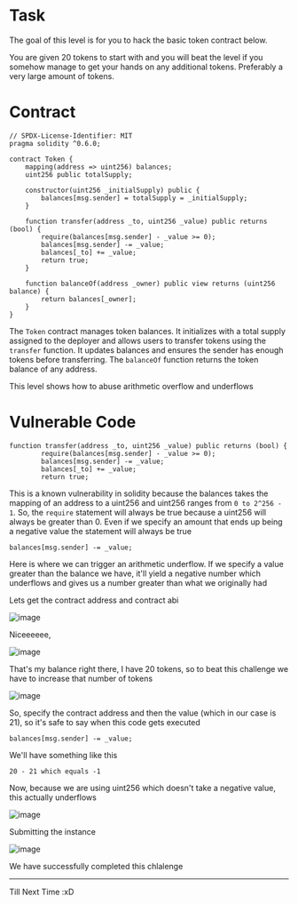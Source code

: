 # Task
The goal of this level is for you to hack the basic token contract below.
  
You are given 20 tokens to start with and you will beat the level if you somehow manage to get your hands on any additional tokens. Preferably a very large amount of tokens.
    
# Contract  
        
```sol 
// SPDX-License-Identifier: MIT 
pragma solidity ^0.6.0;
 
contract Token { 
    mapping(address => uint256) balances;
    uint256 public totalSupply;

    constructor(uint256 _initialSupply) public {
        balances[msg.sender] = totalSupply = _initialSupply;
    }

    function transfer(address _to, uint256 _value) public returns (bool) {
        require(balances[msg.sender] - _value >= 0);
        balances[msg.sender] -= _value;
        balances[_to] += _value;
        return true;
    }

    function balanceOf(address _owner) public view returns (uint256 balance) {
        return balances[_owner];
    }
}
```
The `Token` contract manages token balances. It initializes with a total supply assigned to the deployer and allows users to transfer tokens using the `transfer` function. It updates balances and ensures the sender has enough tokens before transferring. The `balanceOf` function returns the token balance of any address.

This level shows how to abuse arithmetic overflow and underflows

# Vulnerable Code

```sol
function transfer(address _to, uint256 _value) public returns (bool) {
        require(balances[msg.sender] - _value >= 0);
        balances[msg.sender] -= _value;
        balances[_to] += _value;
        return true;
```
This is a known vulnerability in solidity because the balances takes the mapping of an address to a uint256 and uint256 ranges from `0 to 2^256 - 1`. So, the `require` statement will always be true because a uint256 will always be greater than 0. Even if we specify an amount that ends up being a negative value the statement will always be true

```sol
balances[msg.sender] -= _value;
```
Here is where we can trigger an arithmetic underflow. If we specify a value greater than the balance we have, it'll yield a negative number which underflows and gives us a number greater than what we originally had

Lets get the contract address and contract abi

![image](https://github.com/user-attachments/assets/fd9053eb-7222-4a48-be00-18676a6242be)

Niceeeeee,

![image](https://github.com/user-attachments/assets/59ab2372-2ccf-44d6-b36b-4dabf6dbf700)

That's my balance right there, I have 20 tokens, so to beat this challenge we have to increase that number of tokens

![image](https://github.com/user-attachments/assets/11d77409-d698-4c81-84bb-171d79490ec3)

So, specify the contract address and then the value (which in our case is 21), so it's safe to say when this code gets executed

```sol
balances[msg.sender] -= _value;
```

We'll have something like this

```sol
20 - 21 which equals -1
```

Now, because we are using uint256 which doesn't take a negative value, this actually underflows

![image](https://github.com/user-attachments/assets/05a2d852-26e8-4c56-9f03-a980956b3e54)

Submitting the instance

![image](https://github.com/user-attachments/assets/3d35c15a-2c36-44b5-8216-80a57f8efd3f)

We have successfully completed this chlalenge

--------------------------------------

Till Next Time :xD






















